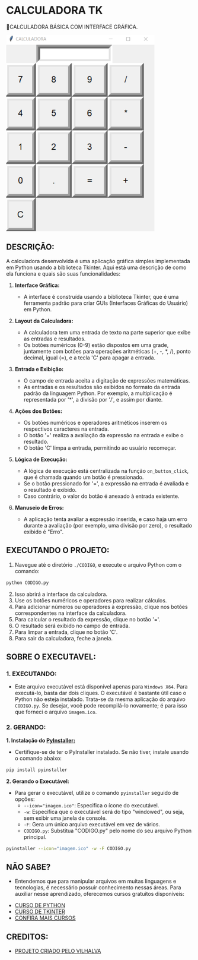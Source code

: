 # CALCULADORA TK
🎈CALCULADORA BÁSICA COM INTERFACE GRÁFICA.

<img src="FOTO.png" align="center" width="400"> <br>

## DESCRIÇÃO:
A calculadora desenvolvida é uma aplicação gráfica simples implementada em Python usando a biblioteca Tkinter. Aqui está uma descrição de como ela funciona e quais são suas funcionalidades:

1. **Interface Gráfica:**
   - A interface é construída usando a biblioteca Tkinter, que é uma ferramenta padrão para criar GUIs (Interfaces Gráficas do Usuário) em Python.

2. **Layout da Calculadora:**
   - A calculadora tem uma entrada de texto na parte superior que exibe as entradas e resultados.
   - Os botões numéricos (0-9) estão dispostos em uma grade, juntamente com botões para operações aritméticas (+, -, *, /), ponto decimal, igual (=), e a tecla 'C' para apagar a entrada.

3. **Entrada e Exibição:**
   - O campo de entrada aceita a digitação de expressões matemáticas.
   - As entradas e os resultados são exibidos no formato da entrada padrão da linguagem Python. Por exemplo, a multiplicação é representada por '*', a divisão por '/', e assim por diante.

4. **Ações dos Botões:**
   - Os botões numéricos e operadores aritméticos inserem os respectivos caracteres na entrada.
   - O botão '=' realiza a avaliação da expressão na entrada e exibe o resultado.
   - O botão 'C' limpa a entrada, permitindo ao usuário recomeçar.

5. **Lógica de Execução:**
   - A lógica de execução está centralizada na função `on_button_click`, que é chamada quando um botão é pressionado.
   - Se o botão pressionado for '=', a expressão na entrada é avaliada e o resultado é exibido.
   - Caso contrário, o valor do botão é anexado à entrada existente.

6. **Manuseio de Erros:**
   - A aplicação tenta avaliar a expressão inserida, e caso haja um erro durante a avaliação (por exemplo, uma divisão por zero), o resultado exibido é "Erro".

## EXECUTANDO O PROJETO:
1. Navegue até o diretório `./CODIGO`, e execute o arquivo Python com o comando:
```bash
python CODIGO.py
```
2. Isso abrirá a interface da calculadora.
3. Use os botões numéricos e operadores para realizar cálculos.
4. Para adicionar números ou operadores à expressão, clique nos botões correspondentes na interface da calculadora.
5. Para calcular o resultado da expressão, clique no botão '='.
6. O resultado será exibido no campo de entrada.
7. Para limpar a entrada, clique no botão 'C'.
8. Para sair da calculadora, feche a janela.

## SOBRE O EXECUTAVEL:
### 1. EXECUTANDO:
- Este arquivo executável está disponível apenas para `Windows X64`. Para executá-lo, basta dar dois cliques. O executável é bastante útil caso o Python não esteja instalado. Trata-se da mesma aplicação do arquivo `CODIGO.py`. Se desejar, você pode recompilá-lo novamente; é para isso que forneci o arquivo `imagem.ico`.

### 2. GERANDO:
   **1. Instalação do [PyInstaller:](https://pyinstaller.org/en/stable/)**
   - Certifique-se de ter o PyInstaller instalado. Se não tiver, instale usando o comando abaixo:
   ```bash
   pip install pyinstaller
   ```

   **2. Gerando o Executável:**
   - Para gerar o executável, utilize o comando `pyinstaller` seguido de opções:
      - `--icon="imagem.ico"`: Especifica o ícone do executável.
      - `-w`: Especifica que o executável será do tipo "windowed", ou seja, sem exibir uma janela de console.
      - `-F`: Gera um único arquivo executável em vez de vários.
      - `CODIGO.py`: Substitua "CODIGO.py" pelo nome do seu arquivo Python principal.
   ```bash
   pyinstaller --icon="imagem.ico" -w -F CODIGO.py
   ```

## NÃO SABE?
- Entendemos que para manipular arquivos em muitas linguagens e tecnologias, é necessário possuir conhecimento nessas áreas. Para auxiliar nesse aprendizado, oferecemos cursos gratuitos disponíveis:
* [CURSO DE PYTHON](https://github.com/VILHALVA/CURSO-DE-PYTHON)
* [CURSO DE TKINTER](https://github.com/VILHALVA/CURSO-DE-TKINTER)
* [CONFIRA MAIS CURSOS](https://github.com/VILHALVA?tab=repositories&q=+topic:CURSO)

## CREDITOS:
- [PROJETO CRIADO PELO VILHALVA](https://github.com/VILHALVA)


